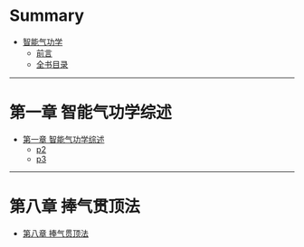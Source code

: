 # Summary

- [智能气功学](about.md)
  - [前言](preface.md)
  - [全书目录](index.md)

------

# 第一章 智能气功学综述

- [第一章 智能气功学综述]()
  - [p2](p2.md)
  - [p3](p3.md)

------

# 第八章 捧气贯顶法

- [第八章 捧气贯顶法]()

